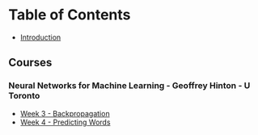 # Table of Contents

* [Introduction](README.md)

## Courses

### Neural Networks for Machine Learning - Geoffrey Hinton - U Toronto

* [Week 3 - Backpropagation](/./courses/neural_networks_geoffrey_hinton/week03_backpropagation/README.md)
* [Week 4 - Predicting Words](/./aiml/courses/neural_networks_geoffrey_hinton/week04_predicting_words/README.md "Week 4 - Predicting Words")



